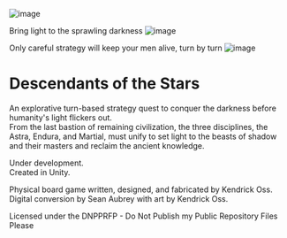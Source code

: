 ![image](https://user-images.githubusercontent.com/22190742/117708375-ba638c00-b19d-11eb-9feb-f8f50a267a01.png)  

Bring light to the sprawling darkness
![image](https://user-images.githubusercontent.com/22190742/117711889-a3bf3400-b1a1-11eb-86fd-6b15883bfbc4.png)  

Only careful strategy will keep your men alive, turn by turn
![image](https://user-images.githubusercontent.com/22190742/117735428-69ff2500-b1c3-11eb-8b8a-55c65a70e8c5.png) 


# Descendants of the Stars
An explorative turn-based strategy quest to conquer the darkness before humanity's light flickers out.  
From the last bastion of remaining civilization, the three disciplines, the Astra, Endura, and Martial, must unify to set light to the beasts of shadow and their masters and reclaim the ancient knowledge.

Under development.  
Created in Unity. 
  
  
Physical board game written, designed, and fabricated by Kendrick Oss.  
Digital conversion by Sean Aubrey with art by Kendrick Oss.

Licensed under the DNPPRFP - Do Not Publish my Public Repository Files Please
